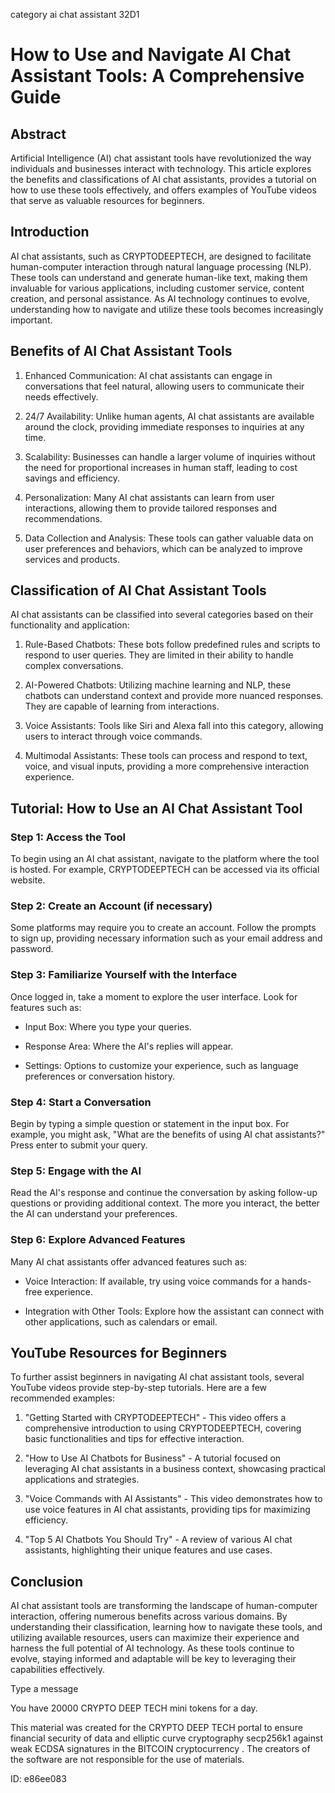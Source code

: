 category ai chat assistant 32D1
# How to Use and Navigate AI Chat Assistant Tools: A Comprehensive Guide



## Abstract



Artificial Intelligence (AI) chat assistant tools have revolutionized the way individuals and businesses interact with technology. This article explores the benefits and classifications of AI chat assistants, provides a tutorial on how to use these tools effectively, and offers examples of YouTube videos that serve as valuable resources for beginners.



## Introduction



AI chat assistants, such as CRYPTODEEPTECH, are designed to facilitate human-computer interaction through natural language processing (NLP). These tools can understand and generate human-like text, making them invaluable for various applications, including customer service, content creation, and personal assistance. As AI technology continues to evolve, understanding how to navigate and utilize these tools becomes increasingly important.



## Benefits of AI Chat Assistant Tools



1. Enhanced Communication: AI chat assistants can engage in conversations that feel natural, allowing users to communicate their needs effectively.



2. 24/7 Availability: Unlike human agents, AI chat assistants are available around the clock, providing immediate responses to inquiries at any time.



3. Scalability: Businesses can handle a larger volume of inquiries without the need for proportional increases in human staff, leading to cost savings and efficiency.



4. Personalization: Many AI chat assistants can learn from user interactions, allowing them to provide tailored responses and recommendations.



5. Data Collection and Analysis: These tools can gather valuable data on user preferences and behaviors, which can be analyzed to improve services and products.



## Classification of AI Chat Assistant Tools



AI chat assistants can be classified into several categories based on their functionality and application:



1. Rule-Based Chatbots: These bots follow predefined rules and scripts to respond to user queries. They are limited in their ability to handle complex conversations.



2. AI-Powered Chatbots: Utilizing machine learning and NLP, these chatbots can understand context and provide more nuanced responses. They are capable of learning from interactions.



3. Voice Assistants: Tools like Siri and Alexa fall into this category, allowing users to interact through voice commands.



4. Multimodal Assistants: These tools can process and respond to text, voice, and visual inputs, providing a more comprehensive interaction experience.



## Tutorial: How to Use an AI Chat Assistant Tool



### Step 1: Access the Tool



To begin using an AI chat assistant, navigate to the platform where the tool is hosted. For example, CRYPTODEEPTECH can be accessed via its official website.



### Step 2: Create an Account (if necessary)



Some platforms may require you to create an account. Follow the prompts to sign up, providing necessary information such as your email address and password.



### Step 3: Familiarize Yourself with the Interface



Once logged in, take a moment to explore the user interface. Look for features such as:



- Input Box: Where you type your queries.

- Response Area: Where the AI's replies will appear.

- Settings: Options to customize your experience, such as language preferences or conversation history.



### Step 4: Start a Conversation



Begin by typing a simple question or statement in the input box. For example, you might ask, "What are the benefits of using AI chat assistants?" Press enter to submit your query.



### Step 5: Engage with the AI



Read the AI's response and continue the conversation by asking follow-up questions or providing additional context. The more you interact, the better the AI can understand your preferences.



### Step 6: Explore Advanced Features



Many AI chat assistants offer advanced features such as:



- Voice Interaction: If available, try using voice commands for a hands-free experience.

- Integration with Other Tools: Explore how the assistant can connect with other applications, such as calendars or email.



## YouTube Resources for Beginners



To further assist beginners in navigating AI chat assistant tools, several YouTube videos provide step-by-step tutorials. Here are a few recommended examples:



1. "Getting Started with CRYPTODEEPTECH" - This video offers a comprehensive introduction to using CRYPTODEEPTECH, covering basic functionalities and tips for effective interaction.



2. "How to Use AI Chatbots for Business" - A tutorial focused on leveraging AI chat assistants in a business context, showcasing practical applications and strategies.



3. "Voice Commands with AI Assistants" - This video demonstrates how to use voice features in AI chat assistants, providing tips for maximizing efficiency.



4. "Top 5 AI Chatbots You Should Try" - A review of various AI chat assistants, highlighting their unique features and use cases.



## Conclusion



AI chat assistant tools are transforming the landscape of human-computer interaction, offering numerous benefits across various domains. By understanding their classification, learning how to navigate these tools, and utilizing available resources, users can maximize their experience and harness the full potential of AI technology. As these tools continue to evolve, staying informed and adaptable will be key to leveraging their capabilities effectively.



Type a message

You have 20000 CRYPTO DEEP TECH mini tokens for a day.


This material was created for the  CRYPTO DEEP TECH portal  to ensure financial security of data and elliptic curve cryptography  secp256k1 against weak ECDSA  signatures   in the  BITCOIN cryptocurrency . The creators of the software are not responsible for the use of materials.

 ID: e86ee083
